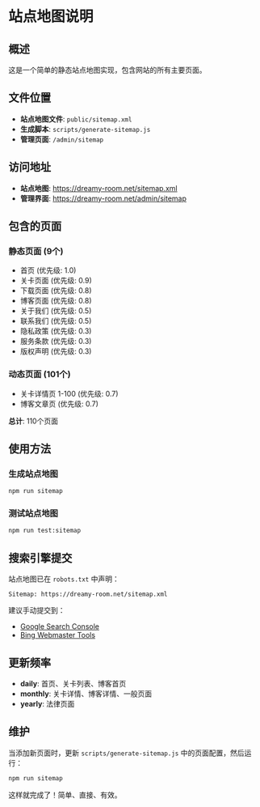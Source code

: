 # 站点地图说明

## 概述

这是一个简单的静态站点地图实现，包含网站的所有主要页面。

## 文件位置

- **站点地图文件**: `public/sitemap.xml`
- **生成脚本**: `scripts/generate-sitemap.js`
- **管理页面**: `/admin/sitemap`

## 访问地址

- **站点地图**: https://dreamy-room.net/sitemap.xml
- **管理界面**: https://dreamy-room.net/admin/sitemap

## 包含的页面

### 静态页面 (9个)
- 首页 (优先级: 1.0)
- 关卡页面 (优先级: 0.9)
- 下载页面 (优先级: 0.8)
- 博客页面 (优先级: 0.8)
- 关于我们 (优先级: 0.5)
- 联系我们 (优先级: 0.5)
- 隐私政策 (优先级: 0.3)
- 服务条款 (优先级: 0.3)
- 版权声明 (优先级: 0.3)

### 动态页面 (101个)
- 关卡详情页 1-100 (优先级: 0.7)
- 博客文章页 (优先级: 0.7)

**总计**: 110个页面

## 使用方法

### 生成站点地图
```bash
npm run sitemap
```

### 测试站点地图
```bash
npm run test:sitemap
```

## 搜索引擎提交

站点地图已在 `robots.txt` 中声明：
```
Sitemap: https://dreamy-room.net/sitemap.xml
```

建议手动提交到：
- [Google Search Console](https://search.google.com/search-console)
- [Bing Webmaster Tools](https://www.bing.com/webmasters)

## 更新频率

- **daily**: 首页、关卡列表、博客首页
- **monthly**: 关卡详情、博客详情、一般页面
- **yearly**: 法律页面

## 维护

当添加新页面时，更新 `scripts/generate-sitemap.js` 中的页面配置，然后运行：

```bash
npm run sitemap
```

这样就完成了！简单、直接、有效。